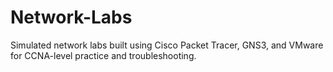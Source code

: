 # Network-Labs
Simulated network labs built using Cisco Packet Tracer, GNS3, and VMware for CCNA-level practice and troubleshooting.
